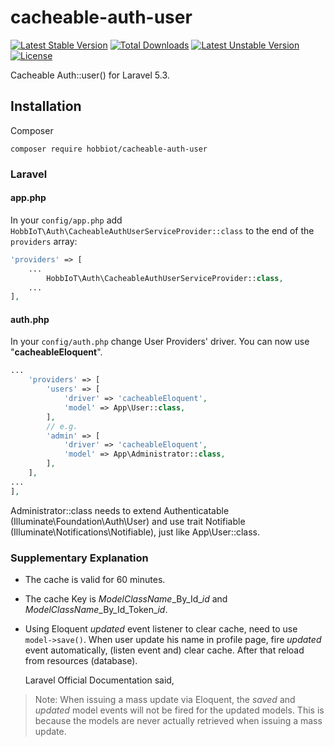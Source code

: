 # cacheable-auth-user
[![Latest Stable Version](https://poser.pugx.org/hobbiot/cacheable-auth-user/v/stable)](https://packagist.org/packages/hobbiot/cacheable-auth-user) [![Total Downloads](https://poser.pugx.org/hobbiot/cacheable-auth-user/downloads)](https://packagist.org/packages/hobbiot/cacheable-auth-user) [![Latest Unstable Version](https://poser.pugx.org/hobbiot/cacheable-auth-user/v/unstable)](https://packagist.org/packages/hobbiot/cacheable-auth-user) [![License](https://poser.pugx.org/hobbiot/cacheable-auth-user/license)](https://packagist.org/packages/hobbiot/cacheable-auth-user)

  Cacheable Auth::user() for Laravel 5.3.

## Installation
Composer  
```terminal
composer require hobbiot/cacheable-auth-user
```

### Laravel
#### app.php
In your `config/app.php` add `HobbIoT\Auth\CacheableAuthUserServiceProvider::class` to the end of the `providers` array:

```php
'providers' => [
    ...
        HobbIoT\Auth\CacheableAuthUserServiceProvider::class,
    ...
],
```

#### auth.php
In your `config/auth.php` change User Providers' driver. You can now use "__cacheableEloquent__".

```php
...
    'providers' => [
        'users' => [
            'driver' => 'cacheableEloquent',
            'model' => App\User::class,
        ],
		// e.g.
        'admin' => [
            'driver' => 'cacheableEloquent',
            'model' => App\Administrator::class,
        ],
    ],
...
],
```
Administrator::class needs to extend Authenticatable (Illuminate\\Foundation\\Auth\\User)  and use trait Notifiable (Illuminate\\Notifications\\Notifiable), just like App\\User::class.

### Supplementary Explanation
* The cache is valid for 60 minutes.
* The cache Key is _ModelClassName_\_By\_Id\__id_ and _ModelClassName_\_By\_Id\_Token\__id_.
* Using Eloquent _updated_ event listener to clear cache, need to use `model->save()`. When user update his name in profile page,
 fire _updated_ event automatically, (listen event and) clear cache. After that reload from resources (database).

  Laravel Official Documentation said,
>Note: When issuing a mass update via Eloquent, the _saved_ and _updated_ model events will not be fired for the updated models. This is because the models are never actually retrieved when issuing a mass update.
